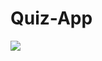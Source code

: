 # Quiz-App

<img src='[https://github.com/mad-skull/Quiz-App/blob/main/Screenshot.png](https://github.com/mad-skull/Quiz-App/blob/master/Screenshot.png)' />
